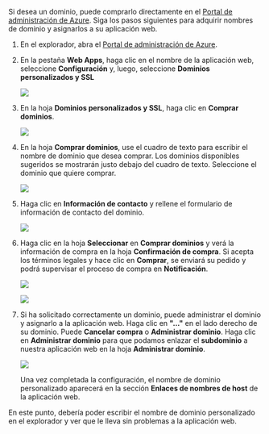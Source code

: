 Si desea un dominio, puede comprarlo directamente en el [Portal de administración de Azure](https://portal.azure.com). Siga los pasos siguientes para adquirir nombres de dominio y asignarlos a su aplicación web.

1. En el explorador, abra el [Portal de administración de Azure](https://portal.azure.com).
2. En la pestaña **Web Apps**, haga clic en el nombre de la aplicación web, seleccione **Configuración** y, luego, seleccione **Dominios personalizados y SSL**
   
    ![](./media/custom-dns-web-site/dncmntask-cname-6.png)
3. En la hoja **Dominios personalizados y SSL**, haga clic en **Comprar dominios**.
   
    ![](./media/custom-dns-web-site/dncmntask-cname-buydomains-1.png)
4. En la hoja **Comprar dominios**, use el cuadro de texto para escribir el nombre de dominio que desea comprar. Los dominios disponibles sugeridos se mostrarán justo debajo del cuadro de texto. Seleccione el dominio que quiere comprar.
   
   ![](./media/custom-dns-web-site/dncmntask-cname-buydomains-2.png)
5. Haga clic en **Información de contacto** y rellene el formulario de información de contacto del dominio.
   
   ![](./media/custom-dns-web-site/dncmntask-cname-buydomains-3.png)
6. Haga clic en la hoja **Seleccionar** en **Comprar dominios** y verá la información de compra en la hoja **Confirmación de compra**. Si acepta los términos legales y hace clic en **Comprar**, se enviará su pedido y podrá supervisar el proceso de compra en **Notificación**.
   
   ![](./media/custom-dns-web-site/dncmntask-cname-buydomains-4.png)
   
   ![](./media/custom-dns-web-site/dncmntask-cname-buydomains-5.png)
7. Si ha solicitado correctamente un dominio, puede administrar el dominio y asignarlo a la aplicación web. Haga clic en **"..."** en el lado derecho de su dominio. Puede **Cancelar compra** o **Administrar dominio**. Haga clic en **Administrar dominio** para que podamos enlazar el **subdominio** a nuestra aplicación web en la hoja **Administrar dominio**.
   
    ![](./media/custom-dns-web-site/dncmntask-cname-buydomains-6.png)
   
    Una vez completada la configuración, el nombre de dominio personalizado aparecerá en la sección **Enlaces de nombres de host** de la aplicación web.

En este punto, debería poder escribir el nombre de dominio personalizado en el explorador y ver que le lleva sin problemas a la aplicación web.



<!--HONumber=Jan17_HO3-->


